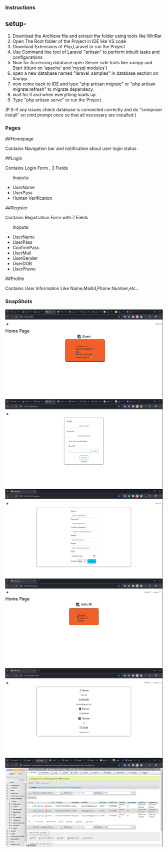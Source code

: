 ### <b>Instructions</b>
## setup-
<ol>
<li> Download the Archieve file and extract the folder using tools like WinRar </li>
<li> Open The Root folder of the Project in IDE like VS code </li>
<li> Download Extensions of Php,Laravel to run the Project </li>
<li> Use Command line tool of Laravel "artisan" to perform inbuilt tasks and configurations </li>
<li> Now for Accessing database open Server side tools like xampp and Start it(turn on 'apache' and 'mysql modules') </li>
<li> open a new database named "laravel_samples" in database section on Xampp. </li>
<li> now come back to IDE and type "php artisan migrate" or "php artisan migrate:refresh" to migrate dependecy. </li>
<li> wait for it and when everything loads up. </li>
<li> Type "php artisan serve" to run the Project. </li>
</ol>
(P.S-if any issues check database is connected correctly and do "composer install" on cmd prompt once so that all necessary are installed )
 
### <b>Pages</b>

##Homepage
 <p>Contains Navigation bar and notification about user login status</p>
##Login
 <p>Contains Login Form , 3 Fields </p>
 <ul><P>Inoputs:</P>
  <li>UserName</li>
  <li>UserPass</li>
  <li>Human Verification</li>  
 </ul>
##Register
 <p>Contains Registration Form with 7 Fields</p>
  <ul><P>Inoputs:</P>
  <li>UserName</li>
  <li>UserPass</li>
  <li>ConfirmPass</li>
  <li>UserMail</li>
  <li>UserGender</li>
  <li>UserDOB</li>
  <li>UserPhone</li>  
 </ul>
##Profile
 <p>Contains User Information Like Name,MailId,Phone Number,etc...</p>

### SnapShots

<img src="assets/Auth_snapshot (1).png" />
<img src="assets/Auth_snapshot (2).png" />
<img src="assets/Auth_snapshot (3).png" />
<img src="assets/Auth_snapshot (4).png" />
<img src="assets/Auth_snapshot (5).png" />
<img src="assets/Auth_snapshot (6).png" />


